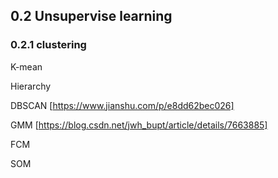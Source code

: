 
## 0.2 Unsupervise learning

### 0.2.1 clustering
K-mean

Hierarchy

DBSCAN [https://www.jianshu.com/p/e8dd62bec026]

GMM [https://blog.csdn.net/jwh_bupt/article/details/7663885]

FCM

SOM





